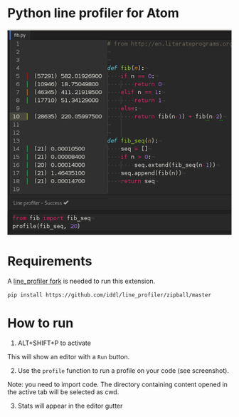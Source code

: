 # Python line profiler for Atom

![example](gutter_example.png)

# Requirements

A [line_profiler fork](https://github.com/iddl/line_profiler) is needed to run this extension.
```
pip install https://github.com/iddl/line_profiler/zipball/master
```

# How to run
1) ALT+SHIFT+P to activate

This will show an editor with a `Run` button.

2) Use the `profile` function to run a profile on your code (see screenshot).

Note: you need to import code. The directory containing content opened in the active tab will be selected as cwd.

3) Stats will appear in the editor gutter
